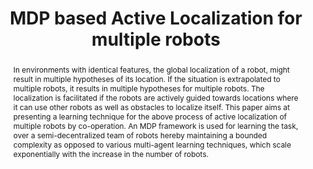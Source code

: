 ---
layout: project-page-new
title: "MDP based Active Localization for multiple robots"
authors:
  - name: Jyotika Bahuguna
    sup: #
  - name: B. Ravindran
    sup: #
  - name: K. Madhava Krishna
    sup: #
affiliations:
  - name: IIIT Hyderabad, India
    link: https://robotics.iiit.ac.in
    sup: 1
permalink: /publications/2009/Bahuguna_MDP/
abstract: "In environments with identical features, the global localization of a robot, might result in multiple hypotheses of its location. If the situation is extrapolated to multiple robots, it results in multiple hypotheses for multiple robots. The localization is facilitated if the robots are actively guided towards locations where it can use other robots as well as obstacles to localize itself. This paper aims at presenting a learning technique for the above process of active localization of multiple robots by co-operation. An MDP framework is used for learning the task, over a semi-decentralized team of robots hereby maintaining a bounded complexity as opposed to various multi-agent learning techniques, which scale exponentially with the increase in the number of robots."
paper: https://robotics.iiit.ac.in/uploads/Main/Publications/2009_6.pdf
# iframe: https://www.youtube.com/embed/jhjskX4FQwA

---